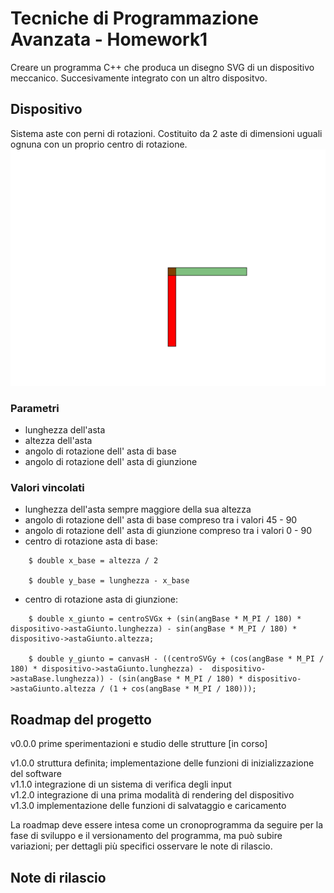 # Tecniche di Programmazione Avanzata - Homework1

Creare un programma C++ che produca un disegno SVG di un dispositivo meccanico. Succesivamente integrato con un altro dispositvo.

## Dispositivo

Sistema aste con perni di rotazioni.
Costituito da 2 aste di dimensioni uguali ognuna con un proprio centro di rotazione.
![](prototipo.svg)

### Parametri

* lunghezza dell'asta
* altezza dell'asta
* angolo di rotazione dell' asta di base
* angolo di rotazione dell' asta di giunzione

### Valori vincolati

* lunghezza dell'asta sempre maggiore della sua altezza
* angolo di rotazione dell' asta di base compreso tra i valori 45 - 90
* angolo di rotazione dell' asta di giunzione compreso tra i valori 0 - 90
* centro di rotazione asta di base:
````````````````````````````````````````````````````````````````````````````````````
    $ double x_base = altezza / 2 
   
    $ double y_base = lunghezza - x_base
````````````````````````````````````````````````````````````````````````````````````
* centro di rotazione asta di giunzione:
````````````````````````````````````````````````````````````````````````````````````
    $ double x_giunto = centroSVGx + (sin(angBase * M_PI / 180) * dispositivo->astaGiunto.lunghezza) - sin(angBase * M_PI / 180) * dispositivo->astaGiunto.altezza;

    $ double y_giunto = canvasH - ((centroSVGy + (cos(angBase * M_PI / 180) * dispositivo->astaGiunto.lunghezza) -  dispositivo->astaBase.lunghezza)) - (sin(angBase * M_PI / 180) * dispositivo->astaGiunto.altezza / (1 + cos(angBase * M_PI / 180)));

````````````````````````````````````````````````````````````````````````````````````

## Roadmap del progetto

v0.0.0 prime sperimentazioni e studio delle strutture \[in corso\]


v1.0.0 struttura definita; implementazione delle funzioni di inizializzazione del software \
v1.1.0 integrazione di un sistema di verifica degli input \
v1.2.0 integrazione di una prima modalità di rendering del dispositivo \
v1.3.0 implementazione delle funzioni di salvataggio e caricamento

La roadmap deve essere intesa come un cronoprogramma da seguire per la fase di sviluppo e il versionamento del programma, ma può subire variazioni; per dettagli più specifici osservare le note di rilascio.


## Note di rilascio
